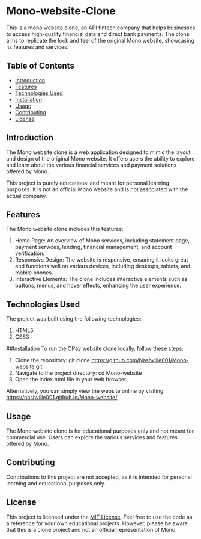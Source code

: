 # Mono-website-Clone
This is a mono website clone, an API fintech company that helps businesses to access high-quality financial data and direct bank payments.  The clone aims to replicate the look and feel of the original Mono website, showcasing its features and services.

## Table of Contents
+ [Introduction](https://github.com/Nashville001/Mono-website/blob/master/README.md/Introduction)
+ [Features](https://github.com/Nashville001/Mono-website/blob/master/README.md/Features)
+ [Technologies Used](https://github.com/Nashville001/Mono-website/blob/master/README.md/Technologies)
+ [Installation](https://github.com/Nashville001/Mono-website/blob/master/README.md/Installation)
+ [Usage](https://github.com/Nashville001/Mono-website/blob/master/README.md/Usage)
+ [Contributing](https://github.com/Nashville001/Mono-website/blob/master/README.md/Contributing)
+ [License](https://github.com/Nashville001/Mono-website/blob/master/README.md/License)

## Introduction
The Mono website clone is a web application designed to mimic the layout and design of the original Mono website. It offers users the ability to explore and learn about the various financial services and payment solutions offered by Mono.

This project is purely educational and meant for personal learning purposes. It is not an official Mono website and is not associated with the actual company.

## Features
The Mono website clone includes this features:
1. Home Page: An overview of Mono services, including statement page, payment services, lending, financial management, and account verification.
2. Responsive Design: The website is responsive, ensuring it looks great and functions well on various devices, including desktops, tablets, and mobile phones.
3. Interactive Elements: The clone includes interactive elements such as buttons, menus, and hover effects, enhancing the user experience.

## Technologies Used
The project was built using the following technologies:

1. HTML5
2. CSS3

##Installation
To run the OPay website clone locally, follow these steps:
1. Clone the repository: git clone https://github.com/Nashville001/Mono-website.git
2. Navigate to the project directory: cd Mono-website
3. Open the index.html file in your web browser.

Alternatively, you can simply view the website online by visiting https://nashville001.github.io/Mono-website/

## Usage
The Mono website clone is for educational purposes only and not meant for commercial use. Users can explore the various services and features offered by Mono.

## Contributing

Contributions to this project are not accepted, as it is intended for personal learning and educational purposes only.

## License
This project is licensed under the [MIT License](https://github.com/Nashville001/Mono-website/blob/master/README.md). Feel free to use the code as a reference for your own educational projects. However, please be aware that this is a clone project and not an official representation of Mono.

